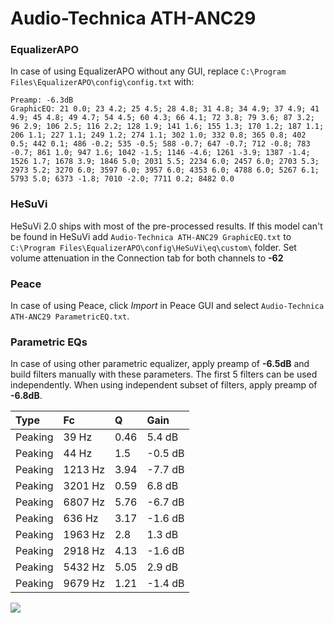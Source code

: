 # Audio-Technica ATH-ANC29

### EqualizerAPO
In case of using EqualizerAPO without any GUI, replace `C:\Program Files\EqualizerAPO\config\config.txt`
with:
```
Preamp: -6.3dB
GraphicEQ: 21 0.0; 23 4.2; 25 4.5; 28 4.8; 31 4.8; 34 4.9; 37 4.9; 41 4.9; 45 4.8; 49 4.7; 54 4.5; 60 4.3; 66 4.1; 72 3.8; 79 3.6; 87 3.2; 96 2.9; 106 2.5; 116 2.2; 128 1.9; 141 1.6; 155 1.3; 170 1.2; 187 1.1; 206 1.1; 227 1.1; 249 1.2; 274 1.1; 302 1.0; 332 0.8; 365 0.8; 402 0.5; 442 0.1; 486 -0.2; 535 -0.5; 588 -0.7; 647 -0.7; 712 -0.8; 783 -0.7; 861 1.0; 947 1.6; 1042 -1.5; 1146 -4.6; 1261 -3.9; 1387 -1.4; 1526 1.7; 1678 3.9; 1846 5.0; 2031 5.5; 2234 6.0; 2457 6.0; 2703 5.3; 2973 5.2; 3270 6.0; 3597 6.0; 3957 6.0; 4353 6.0; 4788 6.0; 5267 6.1; 5793 5.0; 6373 -1.8; 7010 -2.0; 7711 0.2; 8482 0.0
```

### HeSuVi
HeSuVi 2.0 ships with most of the pre-processed results. If this model can't be found in HeSuVi add
`Audio-Technica ATH-ANC29 GraphicEQ.txt` to `C:\Program Files\EqualizerAPO\config\HeSuVi\eq\custom\` folder.
Set volume attenuation in the Connection tab for both channels to **-62**

### Peace
In case of using Peace, click *Import* in Peace GUI and select `Audio-Technica ATH-ANC29 ParametricEQ.txt`.

### Parametric EQs
In case of using other parametric equalizer, apply preamp of **-6.5dB** and build filters manually
with these parameters. The first 5 filters can be used independently.
When using independent subset of filters, apply preamp of **-6.8dB**.

| Type    | Fc      |    Q | Gain    |
|:--------|:--------|:-----|:--------|
| Peaking | 39 Hz   | 0.46 | 5.4 dB  |
| Peaking | 44 Hz   | 1.5  | -0.5 dB |
| Peaking | 1213 Hz | 3.94 | -7.7 dB |
| Peaking | 3201 Hz | 0.59 | 6.8 dB  |
| Peaking | 6807 Hz | 5.76 | -6.7 dB |
| Peaking | 636 Hz  | 3.17 | -1.6 dB |
| Peaking | 1963 Hz | 2.8  | 1.3 dB  |
| Peaking | 2918 Hz | 4.13 | -1.6 dB |
| Peaking | 5432 Hz | 5.05 | 2.9 dB  |
| Peaking | 9679 Hz | 1.21 | -1.4 dB |

![](https://raw.githubusercontent.com/jaakkopasanen/AutoEq/master/results/rtings/avg/Audio-Technica%20ATH-ANC29/Audio-Technica%20ATH-ANC29.png)